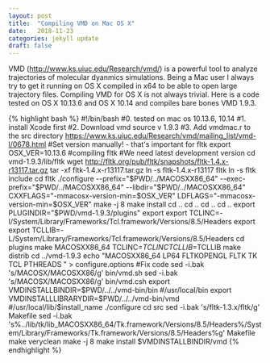 ```yaml
---
layout: post
title:  "Compiling VMD on Mac OS X"
date:   2018-11-23 
categories: jekyll update
draft: false
---
```


VMD (http://www.ks.uiuc.edu/Research/vmd/) is a powerful tool to analyze trajectories of molecular dyanmics simulations.
Being a Mac user I always try to get it running on OS X compiled in x64 to be able to open large trajectory files.
Compiling VMD for OS X is not always trivial. Here is a code tested on OS X 10.13.6 and OS X 10.14 and compiles bare bones VMD 1.9.3.

{% highlight bash %}
#!/bin/bash
#0. tested on mac os 10.13.6, 10.14
#1. install Xcode first
#2. Download vmd source v 1.9.3
#3. Add vmdmac.r to the src directory https://www.ks.uiuc.edu/Research/vmd/mailing_list/vmd-l/0678.html
#Set version manually! - that's important for fltk
export OSX_VER=10.13.6
#compiling fltk
#We need latest development version
cd vmd-1.9.3/lib/fltk
wget http://fltk.org/pub/fltk/snapshots/fltk-1.4.x-r13117.tar.gz
tar -xf fltk-1.4.x-r13117.tar.gz
ln -s fltk-1.4.x-r13117 fltk
ln -s fltk include
cd fltk
./configure --prefix="$PWD/../MACOSXX86_64" --exec-prefix="$PWD/../MACOSXX86_64" --libdir="$PWD/../MACOSXX86_64" CXXFLAGS="-mmacosx-version-min=$OSX_VER" LDFLAGS="-mmacosx-version-min=$OSX_VER"
make -j 8
make install
cd ..
cd ..
cd ..
cd ..
export PLUGINDIR="$PWD/vmd-1.9.3/plugins"
export export TCLINC=-I/System/Library/Frameworks/Tcl.framework/Versions/8.5/Headers
export export TCLLIB=-L/System/Library/Frameworks/Tcl.framework/Versions/8.5/Headers
cd plugins
make   MACOSXX86_64 TCLINC=$TCLINC TCLLIB=$TCLLIB
make   distrib 
cd ../vmd-1.9.3
echo "MACOSXX86_64 LP64 FLTKOPENGL FLTK TK  TCL PTHREADS " > configure.options
#Fix code
sed -i.bak 's/MACOSX/MACOSXX86/g' bin/vmd.sh
sed -i.bak 's/MACOSX/MACOSXX86/g' bin/vmd.csh
export VMDINSTALLBINDIR=$PWD/../../vmd-bin/bin #/usr/local/bin
export VMDINSTALLLIBRARYDIR=$PWD/../../vmd-bin/vmd #/usr/local/lib/$install_name
./configure 
cd src
sed -i.bak 's/fltk-1.3.x/fltk/g' Makefile
sed -i.bak 's%../lib/tk/lib_MACOSXX86_64/Tk.framework/Versions/8.5/Headers%/System/Library/Frameworks/Tk.framework/Versions/8.5/Headers%g' Makefile
make veryclean
make -j 8
make install
$VMDINSTALLBINDIR/vmd
{% endhighlight %}


